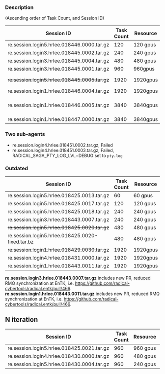 ### Description

(Ascending order of Task Count, and Session ID)

| Session ID                                 | Task Count | Resource| iters | Note |
| ------------------------------------------ | ---------- | ------- | ----- | ---- |
| re.session.login5.hrlee.018446.0000.tar.gz | 120        | 120 gpus| 1     | **hotfix/prte_profiling** |
| re.session.login3.hrlee.018445.0002.tar.gz | 240        | 240 gpus| 1     | **hotfix/prte_profiling** |
| re.session.login3.hrlee.018445.0004.tar.gz | 480        | 480 gpus| 1     | **hotfix/prte_profiling** |
| re.session.login3.hrlee.018445.0001.tar.gz | 960        | 960gpus | 1     | **hotfix/prte_profiling** |
| ~~re.session.login5.hrlee.018445.0005.tar.gz~~ | 1920       | 1920gpus| 1     | Broken, **hotfix/prte_profiling** |
| re.session.login1.hrlee.018446.0004.tar.gz | 1920       | 1920gpus| 1     | **hotfix/prte_profiling** |
| re.session.login1.hrlee.018446.0005.tar.gz | 3840       | 3840gpus| 1     | FAILED 411/3840, rp DEBUG NOT enabled |
| re.session.login1.hrlee.018447.0000.tar.gz | 3840       | 3840gpus| 1     | FAILED |

### Two sub-agents

- re.session.login4.hrlee.018451.0002.tar.gz, Failed
- re.session.login4.hrlee.018451.0003.tar.gz, Failed, RADICAL_SAGA_PTY_LOG_LVL=DEBUG set to `pty.log`


### Outdated

| Session ID                                 | Task Count | Resource| iters | Note |
| ------------------------------------------ | ---------- | ------- | ----- | ---- |
| re.session.login5.hrlee.018425.0013.tar.gz | 60         | 60 gpus | 1     |      |
| re.session.login5.hrlee.018425.0017.tar.gz | 120        | 120 gpus| 1     |      |
| re.session.login5.hrlee.018425.0018.tar.gz | 240        | 240 gpus| 1     |      |
| re.session.login3.hrlee.018443.0007.tar.gz | 240        | 240 gpus| 1     | NEW|
| ~~re.session.login5.hrlee.018425.0020.tar.gz~~ | 480        | 480 gpus| 1     | broken |
| re.session.login5.hrlee.018425.0020-fixed.tar.bz | 480    | 480 gpus| 1    | fixed  |
| ~~re.session.login1.hrlee.018429.0030.tar.gz~~ | 1920     | 1920gpus| 1     | broken |
| re.session.login4.hrlee.018431.0000.tar.gz | 1920       | 1920gpus| 1     |      |
| re.session.login1.hrlee.018443.0011.tar.gz | 1920       | 1920gpus| 1     |NEW|

**re.session.login3.hrlee.018443.0007.tar.gz** includes new PR, reduced RMQ synchronization at EnTK, i.e. https://github.com/radical-cybertools/radical.entk/pull/466. 
**re.session.login1.hrlee.018443.0011.tar.gz** includes new PR, reduced RMQ synchronization at EnTK, i.e. https://github.com/radical-cybertools/radical.entk/pull/466. 

## N iteration

| Session ID                                 | Task Count | Resource| iters |
| ------------------------------------------ | ---------- | ------- | ----- |
| re.session.login5.hrlee.018425.0021.tar.gz | 960        | 960 gpus| 1     |
| re.session.login4.hrlee.018430.0000.tar.gz | 960        | 480 gpus| 2     |
| re.session.login5.hrlee.018430.0004.tar.gz | 960        | 240 gpus | 4    |



